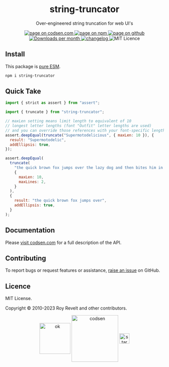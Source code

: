 <h1 align="center">string-truncator</h1>

<p align="center">Over-engineered string truncation for web UI's</p>

<p align="center">
  <a href="https://codsen.com/os/string-truncator" rel="nofollow noreferrer noopener">
    <img src="https://img.shields.io/badge/-codsen-blue?style=flat-square" alt="page on codsen.com">
  </a>
  <a href="https://www.npmjs.com/package/string-truncator" rel="nofollow noreferrer noopener">
    <img src="https://img.shields.io/badge/-npm-blue?style=flat-square" alt="page on npm">
  </a>
  <a href="https://github.com/codsen/codsen/tree/main/packages/string-truncator" rel="nofollow noreferrer noopener">
    <img src="https://img.shields.io/badge/-github-blue?style=flat-square" alt="page on github">
  </a>
  <a href="https://npmcharts.com/compare/string-truncator?interval=30" rel="nofollow noreferrer noopener" target="_blank">
    <img src="https://img.shields.io/npm/dm/string-truncator.svg?style=flat-square" alt="Downloads per month">
  </a>
  <a href="https://codsen.com/os/string-truncator/changelog" rel="nofollow noreferrer noopener">
    <img src="https://img.shields.io/badge/changelog-here-brightgreen?style=flat-square" alt="changelog">
  </a>
  <img src="https://img.shields.io/badge/licence-MIT-brightgreen.svg?style=flat-square" alt="MIT Licence">
</p>

## Install

This package is [pure ESM](https://gist.github.com/sindresorhus/a39789f98801d908bbc7ff3ecc99d99c).

```bash
npm i string-truncator
```

## Quick Take

```js
import { strict as assert } from "assert";

import { truncate } from "string-truncator";

// maxLen setting means limit length to equivalent of 10
// longest letter lengths (font "Outfit" letter lengths are used)
// and you can override those references with your font-specific lengths
assert.deepEqual(truncate("Supermotodelicious", { maxLen: 10 }), {
  result: "Supermotodelic",
  addEllipsis: true,
});

assert.deepEqual(
  truncate(
    "the quick brown fox jumps over the lazy dog and then bites him in the tail and runs away",
    {
      maxLen: 10,
      maxLines: 2,
    }
  ),
  {
    result: "the quick brown fox jumps over",
    addEllipsis: true,
  }
);
```

## Documentation

Please [visit codsen.com](https://codsen.com/os/string-truncator/) for a full description of the API.

## Contributing

To report bugs or request features or assistance, [raise an issue](https://github.com/codsen/codsen/issues/new/choose) on GitHub.

## Licence

MIT License.

Copyright © 2010-2023 Roy Revelt and other contributors.

<p align="center"><img src="https://codsen.com/images/png-codsen-ok.png" width="98" alt="ok" align="center"> <img src="https://codsen.com/images/png-codsen-1.png" width="148" alt="codsen" align="center"> <img src="https://codsen.com/images/png-codsen-star-small.png" width="32" alt="star" align="center"></p>
